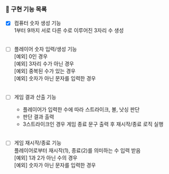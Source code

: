 ### 📝 구현 기능 목록

- [x] 컴퓨터 숫자 생성 기능<br>
    1부터 9까지 서로 다른 수로 이루어진 3자리 수 생성
<br><br>

- [ ] 플레이어 숫자 입력/생성 기능<br>
    [예외] 0인 경우<br>
    [예외] 3자리 수가 아닌 경우<br>
    [예외] 중복된 수가 있는 경우<br>
    [예외] 숫자가 아닌 문자를 입력한 경우
<br><br>

- [ ] 게임 결과 산출 기능<br>
  - 플레이어가 입력한 수에 따라 스트라이크, 볼, 낫싱 판단
  - 판단 결과 출력
  - 3스트라이크인 경우 게임 종료 문구 출력 후 재시작/종료 로직 실행
<br><br>

- [ ] 게임 재시작/종료 기능<br>
  플레이어로부터 재시작(1), 종료(2)를 의미하는 수 입력 받음<br>
    [예외] 1과 2가 아닌 수의 경우<br>
    [예외] 숫자가 아닌 문자를 입력한 경우<br>